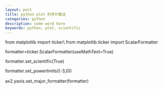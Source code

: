 ```yaml
---
layout: post
title: python plot 科学计数法
categories: python
description: some word here
keywords: python, plot, scientific
---
```



from matplotlib import ticker\\
from matplotlib.ticker import ScalarFormatter

formatter=ticker.ScalarFormatter(useMathText=True)

formatter.set_scientific(True)

formatter.set_powerlimits((-3,0))

ax2.yaxis.set_major_formatter(formatter)　　　
